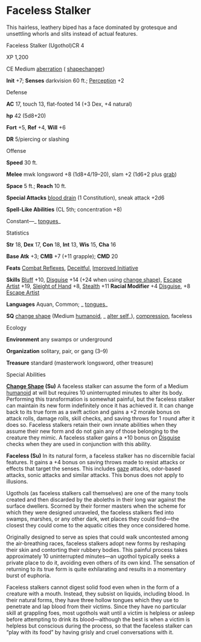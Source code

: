 # Faceless Stalker

This hairless, leathery biped has a face dominated by grotesque and unsettling whorls and slits instead of actual features.

Faceless Stalker (Ugothol)CR 4

XP 1,200

CE Medium [aberration](monsters/creatureTypes#_aberration) ( [shapechanger](monsters/creatureTypes#_shapechanger-subtype))

**Init** +7; **Senses** darkvision 60 ft.; [Perception](additionalMonsters/../skills/perception#_perception) +2

Defense

**AC** 17, touch 13, flat-footed 14 (+3 Dex, +4 natural)

**hp** 42 (5d8+20)

**Fort** +5, **Ref** +4, **Will** +6

**DR** 5/piercing or slashing

Offense

**Speed** 30 ft.

**Melee** mwk longsword +8 (1d8+4/19–20), slam +2 (1d6+2 plus [grab](monsters/universalMonsterRules#_grab))

**Space** 5 ft.; **Reach** 10 ft.

**Special Attacks** [blood drain](monsters/universalMonsterRules#_blood-drain) (1 Constitution), sneak attack +2d6

**Spell-Like Abilities** (CL 5th; concentration +8)

Constant—_ [tongues](additionalMonsters/../spells/tongues#_tongues)_

Statistics

**Str** 18, **Dex** 17, **Con** 18, **Int** 13, **Wis** 15, **Cha** 16

**Base Atk** +3; **CMB** +7 (+11 grapple); **CMD** 20

**Feats** [Combat Reflexes](additionalMonsters/../feats#_combat-reflexes), [Deceitful](additionalMonsters/../feats#_deceitful), [Improved Initiative](additionalMonsters/../feats#_improved-initiative)

**Skills** [Bluff](additionalMonsters/../skills/bluff#_bluff) +10, [Disguise](additionalMonsters/../skills/disguise#_disguise) +14 (+24 when using [change shape](monsters/universalMonsterRules#_change-shape)), [Escape Artist](additionalMonsters/../skills/escapeArtist#_escape-artist) +19, [Sleight of Hand](additionalMonsters/../skills/sleightOfHand#_sleight-of-hand) +8, [Stealth](additionalMonsters/../skills/stealth#_stealth) +11 **Racial Modifier** +4 [Disguise](additionalMonsters/../skills/disguise#_disguise), +8 [Escape Artist](additionalMonsters/../skills/escapeArtist#_escape-artist)

**Languages** Aquan, Common; _ [tongues](additionalMonsters/../spells/tongues#_tongues)_

**SQ** [change shape](monsters/universalMonsterRules#_change-shape) (Medium [humanoid](monsters/creatureTypes#_humanoid), _ [alter self](additionalMonsters/../spells/alterSelf#_alter-self)_), [compression](monsters/universalMonsterRules#_compression), faceless

Ecology

**Environment** any swamps or underground

**Organization** solitary, pair, or gang (3–9)

**Treasure** standard (masterwork longsword, other treasure)

Special Abilities

**[Change Shape](monsters/universalMonsterRules#_change-shape) (Su)** A faceless stalker can assume the form of a Medium [humanoid](monsters/creatureTypes#_humanoid) at will but requires 10 uninterrupted minutes to alter its body. Performing this transformation is somewhat painful, but the faceless stalker can maintain its new form indefinitely once it has achieved it. It can change back to its true form as a swift action and gains a +2 morale bonus on attack rolls, damage rolls, skill checks, and saving throws for 1 round after it does so. Faceless stalkers retain their own innate abilities when they assume their new form and do not gain any of those belonging to the creature they mimic. A faceless stalker gains a +10 bonus on [Disguise](additionalMonsters/../skills/disguise#_disguise) checks when they are used in conjunction with this ability.

**Faceless (Su)** In its natural form, a faceless stalker has no discernible facial features. It gains a +4 bonus on saving throws made to resist attacks or effects that target the senses. This includes [gaze](monsters/universalMonsterRules#_gaze) attacks, odor-based attacks, sonic attacks and similar attacks. This bonus does not apply to illusions.

Ugothols (as faceless stalkers call themselves) are one of the many tools created and then discarded by the aboleths in their long war against the surface dwellers. Scorned by their former masters when the scheme for which they were designed unraveled, the faceless stalkers fled into swamps, marshes, or any other dark, wet places they could find—the closest they could come to the aquatic cities they once considered home.

Originally designed to serve as spies that could walk uncontested among the air-breathing races, faceless stalkers adopt new forms by reshaping their skin and contorting their rubbery bodies. This painful process takes approximately 10 uninterrupted minutes—an ugothol typically seeks a private place to do it, avoiding even others of its own kind. The sensation of returning to its true form is quite exhilarating and results in a momentary burst of euphoria.

Faceless stalkers cannot digest solid food even when in the form of a creature with a mouth. Instead, they subsist on liquids, including blood. In their natural forms, they have three hollow tongues which they use to penetrate and lap blood from their victims. Since they have no particular skill at grappling foes, most ugothols wait until a victim is helpless or asleep before attempting to drink its blood—although the best is when a victim is helpless but conscious during the process, so that the faceless stalker can “play with its food” by having grisly and cruel conversations with it.

